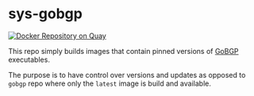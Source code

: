 # sys-gobgp

[![Docker Repository on Quay](https://quay.io/repository/utilitywarehouse/sys-gobgp/status "Docker Repository on Quay")](https://quay.io/repository/utilitywarehouse/sys-gobgp)

This repo simply builds images that contain pinned versions of
[GoBGP](https://github.com/osrg/gobgp) executables.

The purpose is to have control over versions and updates as opposed to `gobgp`
repo where only the `latest` image is build and available.

